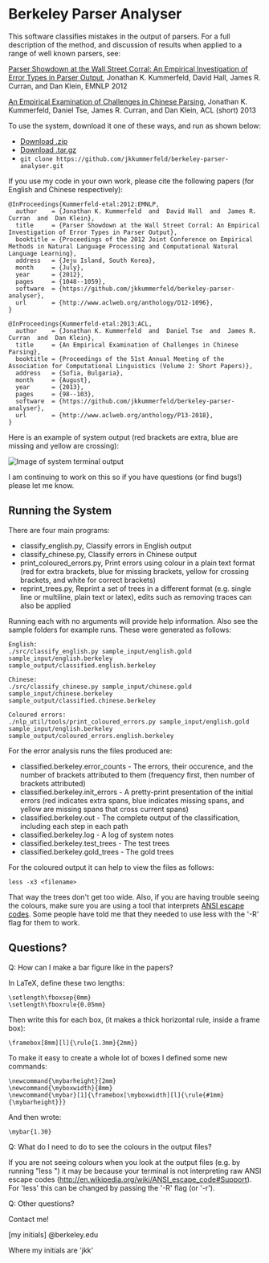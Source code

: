 # Berkeley Parser Analyser

This software classifies mistakes in the output of parsers.  For a full description of the method, and discussion of results when applied to a range of well known parsers, see:

   [Parser Showdown at the Wall Street Corral: An Empirical Investigation of Error Types in Parser Output](https://aclweb.org/anthology/D/D12/D12-1096.pdf),
   Jonathan K. Kummerfeld, David Hall, James R. Curran, and Dan Klein,
   EMNLP 2012

   [An Empirical Examination of Challenges in Chinese Parsing](https://aclweb.org/anthology/P/P13/P13-2018.pdf),
   Jonathan K. Kummerfeld, Daniel Tse, James R. Curran, and Dan Klein,
   ACL (short) 2013

To use the system, download it one of these ways, and run as shown below:

- [Download .zip](https://github.com/jkkummerfeld/berkeley-parser-analyser/zipball/master)
- [Download .tar.gz](https://github.com/jkkummerfeld/berkeley-parser-analyser/tarball/master)
- `git clone https://github.com/jkkummerfeld/berkeley-parser-analyser.git`

If you use my code in your own work, please cite the following papers (for
English and Chinese respectively):

```
@InProceedings{Kummerfeld-etal:2012:EMNLP,
  author    = {Jonathan K. Kummerfeld  and  David Hall  and  James R. Curran  and  Dan Klein},
  title     = {Parser Showdown at the Wall Street Corral: An Empirical Investigation of Error Types in Parser Output},
  booktitle = {Proceedings of the 2012 Joint Conference on Empirical Methods in Natural Language Processing and Computational Natural Language Learning},
  address   = {Jeju Island, South Korea},
  month     = {July},
  year      = {2012},
  pages     = {1048--1059},
  software  = {https://github.com/jkkummerfeld/berkeley-parser-analyser},
  url       = {http://www.aclweb.org/anthology/D12-1096},
}

@InProceedings{Kummerfeld-etal:2013:ACL,
  author    = {Jonathan K. Kummerfeld  and  Daniel Tse  and  James R. Curran  and  Dan Klein},
  title     = {An Empirical Examination of Challenges in Chinese Parsing},
  booktitle = {Proceedings of the 51st Annual Meeting of the Association for Computational Linguistics (Volume 2: Short Papers)},
  address   = {Sofia, Bulgaria},
  month     = {August},
  year      = {2013},
  pages     = {98--103},
  software  = {https://github.com/jkkummerfeld/berkeley-parser-analyser},
  url       = {http://www.aclweb.org/anthology/P13-2018},
}
```

Here is an example of system output (red brackets are extra, blue are missing and yellow are crossing):

![Image of system terminal output](http://www.jkk.name/images/example_analysis_output.png)

I am continuing to work on this so if you have questions (or find bugs!) please let me know.

## Running the System

There are four main programs:

- classify_english.py, Classify errors in English output
- classify_chinese.py, Classify errors in Chinese output
- print_coloured_errors.py, Print errors using colour in a plain text format (red for extra brackets, blue for missing brackets, yellow for crossing brackets, and white for correct brackets)
- reprint_trees.py, Reprint a set of trees in a different format (e.g. single line or multiline, plain text or latex), edits such as removing traces can also be applied

Running each with no arguments will provide help information.  Also see the sample folders for example runs.  These were generated as follows:

```
English:
./src/classify_english.py sample_input/english.gold sample_input/english.berkeley sample_output/classified.english.berkeley

Chinese:
./src/classify_chinese.py sample_input/chinese.gold sample_input/chinese.berkeley sample_output/classified.chinese.berkeley

Coloured errors:
./nlp_util/tools/print_coloured_errors.py sample_input/english.gold sample_input/english.berkeley sample_output/coloured_errors.english.berkeley
```

For the error analysis runs the files produced are:

- classified.berkeley.error_counts  -  The errors, their occurence, and the number of brackets attributed to them (frequency first, then number of brackets attributed)
- classified.berkeley.init_errors  -  A pretty-print presentation of the initial errors (red indicates extra spans, blue indicates missing spans, and yellow are missing spans that cross current spans)
- classified.berkeley.out  -  The complete output of the classification, including each step in each path
- classified.berkeley.log  -  A log of system notes
- classified.berkeley.test_trees  -  The test trees
- classified.berkeley.gold_trees  -  The gold trees

For the coloured output it can help to view the files as follows:

```
less -x3 <filename>
```

That way the trees don't get too wide.  Also, if you are having trouble seeing the colours, make sure you are using a tool that interprets [ANSI escape codes](http://en.wikipedia.org/wiki/ANSI_escape_code#Support).  Some people have told me that they needed to use less with the '-R' flag for them to work.

##  Questions?

Q: How can I make a bar figure like in the papers?

In LaTeX, define these two lengths:

```
\setlength\fboxsep{0mm}
\setlength\fboxrule{0.05mm}
```

Then write this for each box, (it makes a thick horizontal rule, inside a frame box):
```
\framebox[8mm][l]{\rule{1.3mm}{2mm}}
```

To make it easy to create a whole lot of boxes I defined some new commands:
```
\newcommand{\mybarheight}{2mm}
\newcommand{\myboxwidth}{8mm}
\newcommand{\mybar}[1]{\framebox[\myboxwidth][l]{\rule{#1mm}{\mybarheight}}}
```

And then wrote:
```
\mybar{1.30}
```

Q: What do I need to do to see the colours in the output files?

If you are not seeing colours when you look at the output files (e.g. by
running "less <filename>") it may be because your terminal is not interpreting
raw ANSI escape codes (http://en.wikipedia.org/wiki/ANSI_escape_code#Support).
For 'less' this can be changed by passing the '-R' flag (or '-r').


Q: Other questions?

Contact me!

[my initials] @berkeley.edu 

Where my initials are 'jkk'

